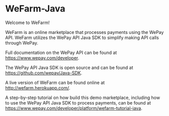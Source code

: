 WeFarm-Java
================================

Welcome to WeFarm!

WeFarm is an online marketplace that processes payments using the WePay API. WeFarm utilizes the WePay API Java SDK to simplify making API calls through WePay.

Full documentation on the WePay API can be found at https://www.wepay.com/developer. 

The WePay API Java SDK is open source and can be found at https://github.com/wepay/Java-SDK. 

A live version of WeFarm can be found online at http://wefarm.herokuapp.com/. 

A step-by-step tutorial on how build this demo marketplace, including how to use the WePay API Java SDK to process payments, can be found at https://www.wepay.com/developer/platform/wefarm-tutorial-java. 